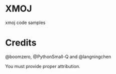 # XMOJ

xmoj code samples

# Credits

@boomzero, @PythonSmall-Q and @langningchen

You must provide proper attribution.
